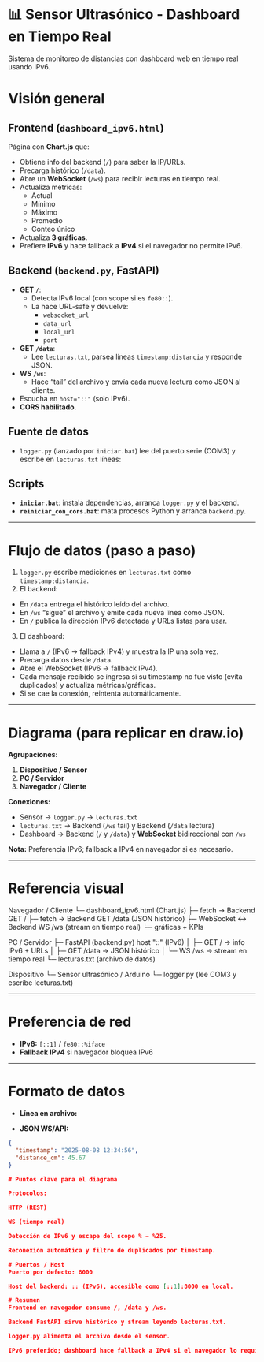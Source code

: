 # 📊 Sensor Ultrasónico - Dashboard en Tiempo Real

Sistema de monitoreo de distancias con dashboard web en tiempo real usando IPv6.

# Visión general

## Frontend (`dashboard_ipv6.html`)
Página con **Chart.js** que:
- Obtiene info del backend (`/`) para saber la IP/URLs.
- Precarga histórico (`/data`).
- Abre un **WebSocket** (`/ws`) para recibir lecturas en tiempo real.
- Actualiza métricas:
  - Actual
  - Mínimo
  - Máximo
  - Promedio
  - Conteo único
- Actualiza **3 gráficas**.
- Prefiere **IPv6** y hace fallback a **IPv4** si el navegador no permite IPv6.

## Backend (`backend.py`, FastAPI)
- **GET `/`**:
  - Detecta IPv6 local (con scope si es `fe80::`).
  - La hace URL-safe y devuelve:
    - `websocket_url`
    - `data_url`
    - `local_url`
    - `port`
- **GET `/data`**:
  - Lee `lecturas.txt`, parsea líneas `timestamp;distancia` y responde JSON.
- **WS `/ws`**:
  - Hace “tail” del archivo y envía cada nueva lectura como JSON al cliente.
- Escucha en `host="::"` (solo IPv6).
- **CORS habilitado**.

## Fuente de datos
- `logger.py` (lanzado por `iniciar.bat`) lee del puerto serie (COM3) y escribe en `lecturas.txt` líneas:


## Scripts
- **`iniciar.bat`**: instala dependencias, arranca `logger.py` y el backend.
- **`reiniciar_con_cors.bat`**: mata procesos Python y arranca `backend.py`.

---

# Flujo de datos (paso a paso)
1. `logger.py` escribe mediciones en `lecturas.txt` como `timestamp;distancia`.
2. El backend:
 - En `/data` entrega el histórico leído del archivo.
 - En `/ws` “sigue” el archivo y emite cada nueva línea como JSON.
 - En `/` publica la dirección IPv6 detectada y URLs listas para usar.
3. El dashboard:
 - Llama a `/` (IPv6 → fallback IPv4) y muestra la IP una sola vez.
 - Precarga datos desde `/data`.
 - Abre el WebSocket (IPv6 → fallback IPv4).
 - Cada mensaje recibido se ingresa si su timestamp no fue visto (evita duplicados) y actualiza métricas/gráficas.
 - Si se cae la conexión, reintenta automáticamente.

---

# Diagrama (para replicar en draw.io)
**Agrupaciones:**
1. **Dispositivo / Sensor**
2. **PC / Servidor**
3. **Navegador / Cliente**

**Conexiones:**
- Sensor → `logger.py` → `lecturas.txt`
- `lecturas.txt` → Backend (`/ws` tail) y Backend (`/data` lectura)
- Dashboard → Backend (`/` y `/data`) y **WebSocket** bidireccional con `/ws`

**Nota:** Preferencia IPv6; fallback a IPv4 en navegador si es necesario.

---

# Referencia visual
Navegador / Cliente
└─ dashboard_ipv6.html (Chart.js)
├─ fetch → Backend GET /
├─ fetch → Backend GET /data (JSON histórico)
├─ WebSocket ↔ Backend WS /ws (stream en tiempo real)
└─ gráficas + KPIs

PC / Servidor
├─ FastAPI (backend.py) host "::" (IPv6)
│ ├─ GET / → info IPv6 + URLs
│ ├─ GET /data → JSON histórico
│ └─ WS /ws → stream en tiempo real
└─ lecturas.txt (archivo de datos)

Dispositivo
└─ Sensor ultrasónico / Arduino
└─ logger.py (lee COM3 y escribe lecturas.txt)


---

# Preferencia de red
- **IPv6:** `[::1]` / `fe80::%iface`
- **Fallback IPv4** si navegador bloquea IPv6

---

# Formato de datos
- **Línea en archivo:**  

- **JSON WS/API:**  
```json
{
  "timestamp": "2025-08-08 12:34:56",
  "distance_cm": 45.67
}

# Puntos clave para el diagrama

Protocolos:

HTTP (REST)

WS (tiempo real)

Detección de IPv6 y escape del scope % → %25.

Reconexión automática y filtro de duplicados por timestamp.

# Puertos / Host
Puerto por defecto: 8000

Host del backend: :: (IPv6), accesible como [::1]:8000 en local.

# Resumen
Frontend en navegador consume /, /data y /ws.

Backend FastAPI sirve histórico y stream leyendo lecturas.txt.

logger.py alimenta el archivo desde el sensor.

IPv6 preferido; dashboard hace fallback a IPv4 si el navegador lo requiere.